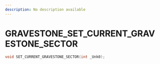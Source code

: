 ```yaml
---
description: No description available 
---
```


# GRAVESTONE\_SET_CURRENT_GRAVESTONE_SECTOR

```cpp
void SET_CURRENT_GRAVESTONE_SECTOR(int _Unk0);
```